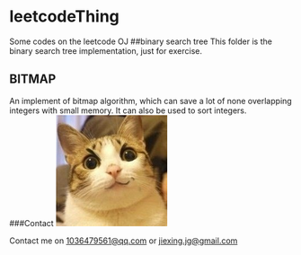 # leetcodeThing
Some codes on the leetcode OJ
##binary search tree
This folder is the binary search tree implementation, just for exercise.
## BITMAP
An implement of bitmap algorithm, which can save a lot of none overlapping integers with small memory. It can also be used to sort integers.
###Contact
![My icon](./img/catIcon.jpg "Jiexin Guo")

Contact me on <1036479561@qq.com> or <jiexing.jg@gmail.com> 
